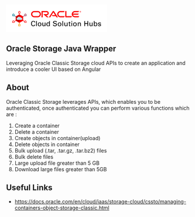 <img src=static/download.svg height=75 />

## Oracle Storage Java Wrapper

Leveraging Oracle Classic Storage cloud APIs to create an application and introduce a cooler UI based on Angular

## About 

Oracle Classic Storage leverages APIs, which enables you to be authenticated, once authenticated you can perform various functions which are : 
1. Create a container 
2. Delete a container 
3. Create objects in container(upload)
4. Delete objects in container
5. Bulk upload (.tar, .tar.gz, .tar.bz2) files
6. Bulk delete files
7. Large upload file greater than 5 GB
8. Download large files greater than 5GB

## Useful Links 

* https://docs.oracle.com/en/cloud/iaas/storage-cloud/cssto/managing-containers-object-storage-classic.html
